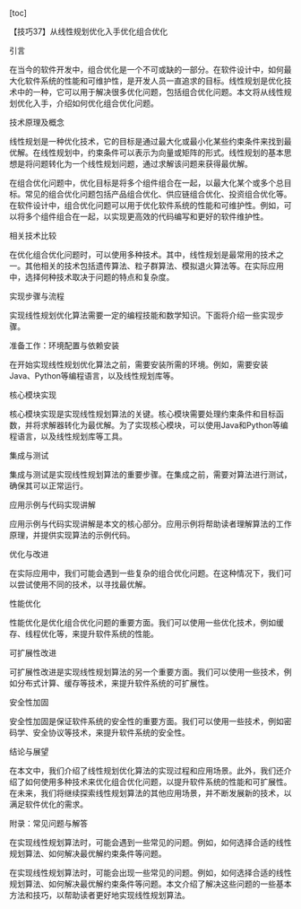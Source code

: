 
[toc]                    
                
                
【技巧37】从线性规划优化入手优化组合优化

引言

在当今的软件开发中，组合优化是一个不可或缺的一部分。在软件设计中，如何最大化软件系统的性能和可维护性，是开发人员一直追求的目标。线性规划是优化技术中的一种，它可以用于解决很多优化问题，包括组合优化问题。本文将从线性规划优化入手，介绍如何优化组合优化问题。

技术原理及概念

线性规划是一种优化技术，它的目标是通过最大化或最小化某些约束条件来找到最优解。在线性规划中，约束条件可以表示为向量或矩阵的形式。线性规划的基本思想是将问题转化为一个线性规划问题，通过求解该问题来获得最优解。

在组合优化问题中，优化目标是将多个组件组合在一起，以最大化某个或多个总目标。常见的组合优化问题包括产品组合优化、供应链组合优化、投资组合优化等。在软件设计中，组合优化问题可以用于优化软件系统的性能和可维护性。例如，可以将多个组件组合在一起，以实现更高效的代码编写和更好的软件维护性。

相关技术比较

在优化组合优化问题时，可以使用多种技术。其中，线性规划是最常用的技术之一。其他相关的技术包括遗传算法、粒子群算法、模拟退火算法等。在实际应用中，选择何种技术取决于问题的特点和复杂度。

实现步骤与流程

实现线性规划优化算法需要一定的编程技能和数学知识。下面将介绍一些实现步骤。

准备工作：环境配置与依赖安装

在开始实现线性规划优化算法之前，需要安装所需的环境。例如，需要安装Java、Python等编程语言，以及线性规划库等。

核心模块实现

核心模块实现是实现线性规划算法的关键。核心模块需要处理约束条件和目标函数，并将求解器转化为最优解。为了实现核心模块，可以使用Java和Python等编程语言，以及线性规划库等工具。

集成与测试

集成与测试是实现线性规划算法的重要步骤。在集成之前，需要对算法进行测试，确保其可以正常运行。

应用示例与代码实现讲解

应用示例与代码实现讲解是本文的核心部分。应用示例将帮助读者理解算法的工作原理，并提供实现算法的示例代码。

优化与改进

在实际应用中，我们可能会遇到一些复杂的组合优化问题。在这种情况下，我们可以尝试使用不同的技术，以寻找最优解。

性能优化

性能优化是优化组合优化问题的重要方面。我们可以使用一些优化技术，例如缓存、线程优化等，来提升软件系统的性能。

可扩展性改进

可扩展性改进是实现线性规划算法的另一个重要方面。我们可以使用一些技术，例如分布式计算、缓存等技术，来提升软件系统的可扩展性。

安全性加固

安全性加固是保证软件系统的安全性的重要方面。我们可以使用一些技术，例如密码学、安全协议等技术，来提升软件系统的安全性。

结论与展望

在本文中，我们介绍了线性规划优化算法的实现过程和应用场景。此外，我们还介绍了如何使用多种技术来优化组合优化问题，以提升软件系统的性能和可扩展性。在未来，我们将继续探索线性规划算法的其他应用场景，并不断发展新的技术，以满足软件优化的需求。

附录：常见问题与解答

在实现线性规划算法时，可能会遇到一些常见的问题。例如，如何选择合适的线性规划算法、如何解决最优解约束条件等问题。

在实现线性规划算法时，可能会出现一些常见的问题。例如，如何选择合适的线性规划算法、如何解决最优解约束条件等问题。本文介绍了解决这些问题的一些基本方法和技巧，以帮助读者更好地实现线性规划算法。

